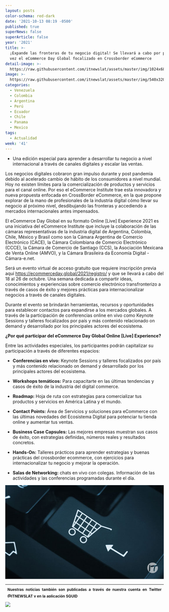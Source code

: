 ```yaml
---
layout: posts
color-schema: red-dark
date: '2021-10-13 08:19 -0500'
published: true
superNews: false
superArticle: false
year: '2021'
title: >-
  ¡Expande las fronteras de tu negocio digital! Se llevará a cabo por primera
  vez el eCommerce Day Global focalizado en Crossborder eCommerce 
detail-image: >-
  https://raw.githubusercontent.com/itnewslat/assets/master/img/1024x680/ecommerce-g.jpg
image: >-
  https://raw.githubusercontent.com/itnewslat/assets/master/img/540x320/ecommerce-p.jpg
categories:
  - Venezuela
  - Colombia
  - Argentina
  - Perú
  - Ecuador
  - Chile
  - Panama
  - Mexico
tags:
  - Actualidad
week: '41'
---
```

- Una edición especial para aprender a desarrollar tu negocio a nivel internacional a través de canales digitales y escalar las ventas.

Los negocios digitales cobraron gran impulso durante y post pandemia debido al acelerado cambio de hábito de los consumidores a nivel mundial. Hoy no existen límites para la comercialización de productos y servicios para el canal online. Por eso el eCommerce Institute trae esta innovadora y nueva propuesta enfocada en CrossBorder eCommerce, en la que propone explorar de la mano de profesionales de la industria digital cómo llevar su negocio al próximo nivel, desdibujando las fronteras y accediendo a mercados internacionales antes impensados.

 
El eCommerce Day Global en su formato Online [Live] Experience 2021 es una iniciativa del eCommerce Institute que incluye la colaboración de las cámaras representativas de la industria digital de Argentina, Colombia, Chile, México y Brasil como son la Cámara Argentina de Comercio Electrónico (CACE), la Cámara Colombiana de Comercio Electrónico (CCCE), la Cámara de Comercio de Santiago (CCS), la Asociación Mexicana de Venta Online (AMVO), y la Cámara Brasileira da Economía Digital - Cámara-e.net.

Será un evento virtual de acceso gratuito que requiere inscripción previa aquí https://ecommerceday.global/2021/registro/  y que se llevará a cabo del 18 al 26 de octubre. Una semana dedicada a compartir ideas, conocimientos y experiencias sobre comercio electrónico transfronterizo a través de casos de éxito y mejores prácticas para internacionalizar negocios a través de canales digitales.
 
Durante el evento se brindarán herramientas, recursos y oportunidades para establecer contactos para expandirse a los mercados globales. A través de la participación de conferencias online en vivo como Keynote Sessions y talleres focalizados por país y más contenido relacionado on demand y desarrollado por los principales actores del ecosistema.

 
**¿Por qué participar del eCommerce Day Global Online [Live] Experience?**
 
Entre las actividades especiales, los participantes podrán capitalizar su participación a través de diferentes espacios:

- **Conferencias en vivo:** Keynote Sessions y talleres focalizados por país y más contenido relacionado on demand y desarrollado por los principales actores del ecosistema.

- **Workshops temáticos:** Para capacitarte en las últimas tendencias y casos de éxito de la industria del digital commerce.

- **Roadmap:** Hoja de ruta con estrategias para comercializar tus productos y servicios en América Latina y el mundo.

- **Contact Points:** Área de Servicios y soluciones para eCommerce con las últimas novedades del Ecosistema Digital para potenciar tu tienda online y aumentar tus ventas.

- **Business Case Capsules:** Las mejores empresas muestran sus casos de éxito, con estrategias definidas, números reales y resultados concretos.

- **Hands-On:** Talleres prácticos para aprender estrategias y buenas prácticas del crossborder ecommerce, con ejercicios para internacionalizar tu negocio y mejorar la operación.

- **Salas de Networking:** chats en vivo con colegas. Información de las actividades y las conferencias programadas durante el día.

![](https://raw.githubusercontent.com/itnewslat/assets/master/img/540x320/ecommerce-p.jpg)

<table style="height: 42px;" width="569">
<tbody>
<tr>
<td style="text-align: justify;"><sub><strong>Nuestras noticias también son publicadas a través de nuestra cuenta en Twitter <a href="https://twitter.com/itnewslat?lang=es">@ITNEWSLAT</a> y en la aplicación <a href="https://squidapp.co/en/">SQUID</a></strong></sub></td>
</tr>
</tbody>
</table>

<img src="https://tracker.metricool.com/c3po.jpg?hash=56f88a41e39ab42c063cc51676587a04"/>